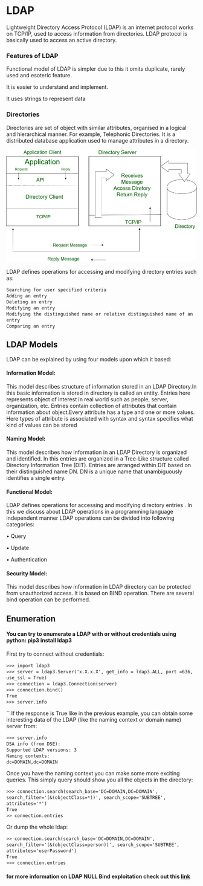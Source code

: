 # LDAP

Lightweight Directory Access Protocol \(LDAP\) is an internet protocol works on TCP/IP, used to access information from directories. LDAP protocol is basically used to access an active directory.

### Features of LDAP

Functional model of LDAP is simpler due to this it omits duplicate, rarely used and esoteric feature.

It is easier to understand and implement.

It uses strings to represent data



### Directories

Directories are set of object with similar attributes, organised in a logical and hierarchical manner. For example, Telephonic Directories. It is a distributed database application used to manage attributes in a directory.

![](../../.gitbook/assets/image%20%2843%29.png)

LDAP defines operations for accessing and modifying directory entries such as:

```text
Searching for user specified criteria
Adding an entry
Deleting an entry
Modifying an entry
Modifying the distinguished name or relative distinguished name of an entry
Comparing an entry
```

## LDAP Models

​​LDAP can be explained by using four models upon which it based:

#### Information Model:

This model describes structure of information stored in an LDAP Directory.In this basic information is stored in directory is called an entity. Entries here represents object of interest in real world such as people, server, organization, etc. Entries contain collection of attributes that contain information about object.Every attribute has a type and one or more values. Here types of attribute is associated with syntax and syntax specifies what kind of values can be stored

#### Naming Model:

This model describes how information in an LDAP Directory is organized and identified. In this entries are organized in a Tree-Like structure called Directory Information Tree \(DIT\). Entries are arranged within DIT based on their distinguished name DN. DN is a unique name that unambiguously identifies a single entry.

#### Functional Model:

LDAP defines operations for accessing and modifying directory entries . In this we discuss about LDAP operations in a programming language independent manner LDAP operations can be divided into following categories:

• Query 

• Update

 • Authentication

#### Security Model:

This model describes how information in LDAP directory can be protected from unauthorized access. It is based on BIND operation. There are several bind operation can be performed.

## Enumeration

#### You can try to enumerate a LDAP with or without credentials using python: pip3 install ldap3

First try to connect without credentials:

```text
>>> import ldap3
>>> server = ldap3.Server('x.X.x.X', get_info = ldap3.ALL, port =636, use_ssl = True)
>>> connection = ldap3.Connection(server)
>>> connection.bind()
True
>>> server.info
```

  
`` If the response is True like in the previous example, you can obtain some interesting data of the LDAP \(like the naming context or domain name\) server from:  


```text
>>> server.info
DSA info (from DSE):
Supported LDAP versions: 3
Naming contexts:
dc=DOMAIN,dc=DOMAIN
```

Once you have the naming context you can make some more exciting queries. This simply query should show you all the objects in the directory:

```text
>>> connection.search(search_base='DC=DOMAIN,DC=DOMAIN', search_filter='(&(objectClass=*))', search_scope='SUBTREE', attributes='*')
True
>> connection.entries 
```

Or dump the whole ldap:

```text
>> connection.search(search_base='DC=DOMAIN,DC=DOMAIN', search_filter='(&(objectClass=person))', search_scope='SUBTREE', attributes='userPassword')
True
>>> connection.entries 
```

#### for more information on LDAP NULL Bind exploitation check out this [link](https://www.n00py.io/2020/02/exploiting-ldap-server-null-bind/)



